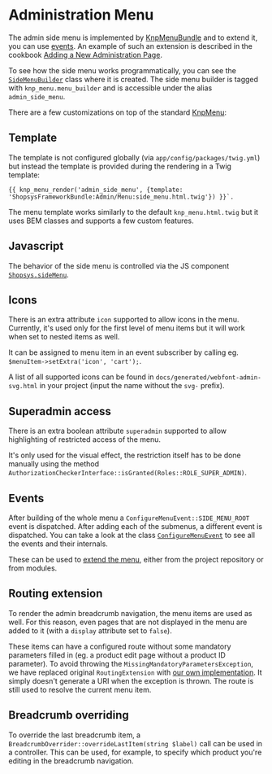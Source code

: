# Administration Menu

The admin side menu is implemented by [KnpMenuBundle](https://symfony.com/doc/master/bundles/KnpMenuBundle/index.html) and to extend it, you can use [events](https://symfony.com/doc/master/bundles/KnpMenuBundle/events.html).
An example of such an extension is described in the cookbook [Adding a New Administration Page](../cookbook/adding-a-new-administration-page.md).

To see how the side menu works programmatically, you can see the [`SideMenuBuilder`](/packages/framework/src/Model/AdminNavigation/SideMenuBuilder.php) class where it is created.
The side menu builder is tagged with `knp_menu.menu_builder` and is accessible under the alias `admin_side_menu`.

There are a few customizations on top of the standard [KnpMenu](https://symfony.com/doc/master/bundles/KnpMenuBundle/index.html):

## Template

The template is not configured globally (via `app/config/packages/twig.yml`) but instead the template is provided during the rendering in a Twig template:
```twig
{{ knp_menu_render('admin_side_menu', {template: 'ShopsysFrameworkBundle:Admin/Menu:side_menu.html.twig'}) }}`.
```

The menu template works similarly to the default `knp_menu.html.twig` but it uses BEM classes and supports a few custom features.

## Javascript

The behavior of the side menu is controlled via the JS component [`Shopsys.sideMenu`](/packages/framework/src/Resources/scripts/admin/sideMenu.js).

## Icons

There is an extra attribute `icon` supported to allow icons in the menu.
Currently, it's used only for the first level of menu items but it will work when set to nested items as well.

It can be assigned to menu item in an event subscriber by calling eg. `$menuItem->setExtra('icon', 'cart');`.

A list of all supported icons can be found in `docs/generated/webfont-admin-svg.html` in your project (input the name without the `svg-` prefix).

## Superadmin access

There is an extra boolean attribute `superadmin` supported to allow highlighting of restricted access of the menu.

It's only used for the visual effect, the restriction itself has to be done manually using the method `AuthorizationCheckerInterface::isGranted(Roles::ROLE_SUPER_ADMIN)`.

## Events

After building of the whole menu a `ConfigureMenuEvent::SIDE_MENU_ROOT` event is dispatched.
After adding each of the submenus, a different event is dispatched.
You can take a look at the class [`ConfigureMenuEvent`](/packages/framework/src/Model/AdminNavigation/ConfigureMenuEvent.php) to see all the events and their internals.

These can be used to [extend the menu](https://symfony.com/doc/master/bundles/KnpMenuBundle/events.html), either from the project repository or from modules.

## Routing extension

To render the admin breadcrumb navigation, the menu items are used as well.
For this reason, even pages that are not displayed in the menu are added to it (with a `display` attribute set to `false`).

These items can have a configured route without some mandatory parameters filled in (eg. a product edit page without a product ID parameter).
To avoid throwing the `MissingMandatoryParametersException`, we have replaced original `RoutingExtension` with [our own implementation](/packages/framework/src/Model/AdminNavigation/RoutingExtension.php).
It simply doesn't generate a URI when the exception is thrown.
The route is still used to resolve the current menu item.

## Breadcrumb overriding

To override the last breadcrumb item, a `BreadcrumbOverrider::overrideLastItem(string $label)` call can be used in a controller.
This can be used, for example, to specify which product you're editing in the breadcrumb navigation.
